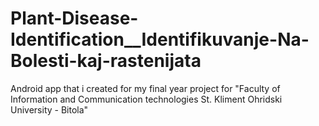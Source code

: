# Plant-Disease-Identification__Identifikuvanje-Na-Bolesti-kaj-rastenijata

Android app that i created for my final year project for "Faculty of Information and Communication technologies St. Kliment Ohridski University - Bitola"


